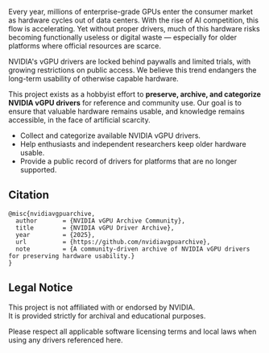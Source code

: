 Every year, millions of enterprise-grade GPUs enter the consumer market as hardware cycles out of data centers. With the rise of AI competition, this flow is accelerating. Yet without proper drivers, much of this hardware risks becoming functionally useless or digital waste — especially for older platforms where official resources are scarce.

NVIDIA's vGPU drivers are locked behind paywalls and limited trials, with growing restrictions on public access. We believe this trend endangers the long-term usability of otherwise capable hardware.

This project exists as a hobbyist effort to **preserve, archive, and categorize NVIDIA vGPU drivers** for reference and community use. Our goal is to ensure that valuable hardware remains usable, and knowledge remains accessible, in the face of artificial scarcity.

- Collect and categorize available NVIDIA vGPU drivers.
- Help enthusiasts and independent researchers keep older hardware usable.
- Provide a public record of drivers for platforms that are no longer supported.

## Citation 

```bibtext
@misc{nvidiavgpuarchive,
  author       = {NVIDIA vGPU Archive Community},
  title        = {NVIDIA vGPU Driver Archive},
  year         = {2025},
  url          = {https://github.com/nvidiavgpuarchive},
  note         = {A community-driven archive of NVIDIA vGPU drivers for preserving hardware usability.}
}
```

## Legal Notice

This project is not affiliated with or endorsed by NVIDIA.  
It is provided strictly for archival and educational purposes.

Please respect all applicable software licensing terms and local laws when using any drivers referenced here.


